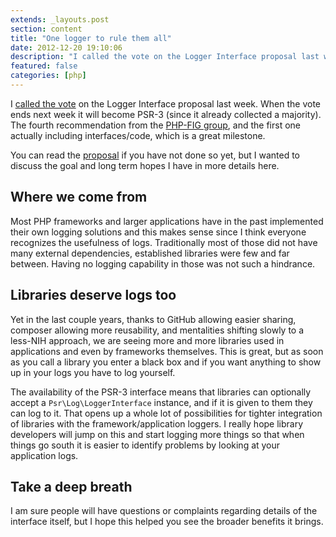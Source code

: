 ```yaml
---
extends: _layouts.post
section: content
title: "One logger to rule them all"
date: 2012-12-20 19:10:06
description: "I called the vote on the Logger Interface proposal last week. When the vote ends next week it will become PSR-3 (since it already collected a majority). The fourth recommendation from the PHP-FIG group, and the first one actually including interfaces/code, which is a great milestone. You can read the proposal if you have not done so yet, but I want..."
featured: false
categories: [php]
---
```

I [called the vote](https://groups.google.com/forum/?fromgroups=#!topic/php-fig/d0yPC7jWPAE) on the Logger Interface proposal last week. When the vote ends next week it will become PSR-3 (since it already collected a majority). The fourth recommendation from the [PHP-FIG group](http://www.php-fig.org/), and the first one actually including interfaces/code, which is a great milestone.

You can read the [proposal](https://github.com/php-fig/fig-standards/pull/60) if you have not done so yet, but I wanted to discuss the goal and long term hopes I have in more details here.

Where we come from
------------------

Most PHP frameworks and larger applications have in the past implemented their own logging solutions and this makes sense since I think everyone recognizes the usefulness of logs. Traditionally most of those did not have many external dependencies, established libraries were few and far between. Having no logging capability in those was not such a hindrance.

Libraries deserve logs too
--------------------------

Yet in the last couple years, thanks to GitHub allowing easier sharing, composer allowing more reusability, and mentalities shifting slowly to a less-NIH approach, we are seeing more and more libraries used in applications and even by frameworks themselves. This is great, but as soon as you call a library you enter a black box and if you want anything to show up in your logs you have to log yourself.

The availability of the PSR-3 interface means that libraries can optionally accept a `Psr\Log\LoggerInterface` instance, and if it is given to them they can log to it. That opens up a whole lot of possibilities for tighter integration of libraries with the framework/application loggers. I really hope library developers will jump on this and start logging more things so that when things go south it is easier to identify problems by looking at your application logs.

Take a deep breath
------------------

I am sure people will have questions or complaints regarding details of the interface itself, but I hope this helped you see the broader benefits it brings.